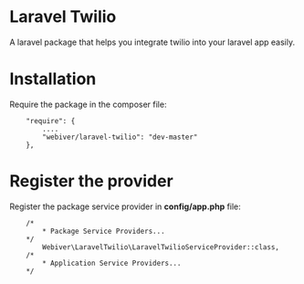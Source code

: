 # Laravel Twilio #
A laravel package that helps you integrate twilio into your laravel app easily.

# Installation #
Require the package in the composer file:
```
    "require": {
        ....
        "webiver/laravel-twilio": "dev-master"
    },
```
# Register the provider #
Register the package service provider in **config/app.php** file:
```
    /*
        * Package Service Providers...
    */
        Webiver\LaravelTwilio\LaravelTwilioServiceProvider::class,
    /*
        * Application Service Providers...
    */
```
